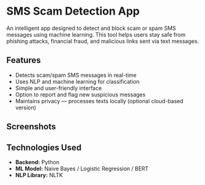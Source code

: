 # SMS Scam Detection App

An intelligent app designed to detect and block scam or spam SMS messages using machine learning. This tool helps users stay safe from phishing attacks, financial fraud, and malicious links sent via text messages.

## Features

- Detects scam/spam SMS messages in real-time
- Uses NLP and machine learning for classification
- Simple and user-friendly interface
- Option to report and flag new suspicious messages
- Maintains privacy — processes texts locally (optional cloud-based version)

## Screenshots



## Technologies Used

- **Backend:** Python
- **ML Model:** Naive Bayes / Logistic Regression / BERT
- **NLP Library:** NLTK 



